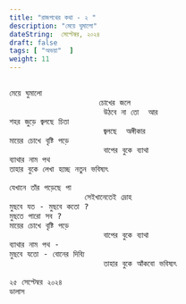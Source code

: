 ```yaml
---
title: "রাজপথের কথা - ২ "
description: "মেয়ে ঘুমালো"
dateString:  সেপ্টেম্বর, ২০২৪
draft: false
tags: [ "অভয়া"  ]
weight: 11
---
```



<pre>

মেয়ে ঘুমালো 
                   চোখের জলে 
                    উঠবে না তো  আর 
শহর জুড়ে জ্বলছে চিতা  
                    জ্বলছে  অঙ্গীকার 
মায়ের চোখে বৃষ্টি পড়ে 
                    বাপের বুকে ব্যাথা 
ব্যাথার নাম পথ 
তাহার বুকে লেখা হচ্ছে নতুন ভবিষ্যৎ

যেখানে তাঁর পড়েছে পা 
                সেইখানেতেই দ্রোহ 
মুছবে যত - মুছবে কতো ?
মুছতে পারো সব ? 
মায়ের চোখে বৃষ্টি পড়ে 
                    বাপের বুকে ব্যাথা 
ব্যাথার নাম পথ - 
মুছবে যতো - বোনের দিব্যি  
                    তাহার বুকে আঁকবো ভবিষ্যৎ  

২৫ সেপ্টেম্বর ২০২৪ 
ডালাস 


<pre>

